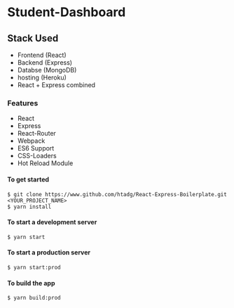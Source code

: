 # Student-Dashboard

## Stack Used
- Frontend (React)
- Backend (Express)
- Databse (MongoDB)
- hosting (Heroku)
- React + Express combined

### Features
- React
- Express
- React-Router
- Webpack
- ES6 Support
- CSS-Loaders
- Hot Reload Module

#### To get started
```shell
$ git clone https://www.github.com/htadg/React-Express-Boilerplate.git <YOUR_PROJECT_NAME>
$ yarn install
```
#### To start a development server
```shell
$ yarn start
```

#### To start a production server
```shell
$ yarn start:prod
```

#### To build the app
```shell
$ yarn build:prod
```
